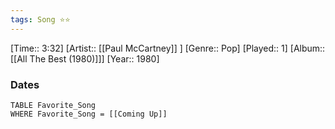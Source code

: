 ```yaml
---
tags: Song ⭐⭐ 
---
```

[Time:: 3:32]
[Artist:: [[Paul McCartney]] ]
[Genre:: Pop]
[Played:: 1]
[Album:: [[All The Best (1980)]]]
[Year:: 1980]
### Dates
````dataview
TABLE Favorite_Song
WHERE Favorite_Song = [[Coming Up]]
````